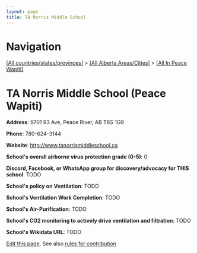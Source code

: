 ```yaml
---
layout: page
title: TA Norris Middle School
---
```

# Navigation

[[All countries/states/provinces]](../../..) > [[All Alberta Areas/Cities]](../..) > [[All In Peace Wapiti]](..)

# TA Norris Middle School (Peace Wapiti)

**Address**: 9701 93 Ave, Peace River, AB T8S 1G9

**Phone**: 780-624-3144

**Website**: <http://www.tanorrismiddleschool.ca>

**School's overall airborne virus protection grade (0-5)**: 0

**Discord, Facebook, or WhatsApp group for discovery/advocacy for THIS school**: TODO

**School's policy on Ventilation**: TODO

**School's Ventilation Work Completion**: TODO

**School's Air-Purification**: TODO

**School's CO2 monitoring to actively drive ventilation and filtration**: TODO

**School's Wikidata URL**: TODO


[Edit this page](https://github.com/ventilate-schools/AB/edit/main/./Peace_Wapiti/TA_Norris_Middle_School.md). See also [rules for contribution](../../../contribution-rules/)